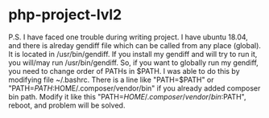 # php-project-lvl2
P.S. I have faced one trouble during writing project. I have ubuntu 18.04, and there is alreday gendiff file which can be called from any place (global). It is located in /usr/bin/gendiff. If you install my gendiff and will try to run it, you will/may run /usr/bin/gendiff.
So, if you want to globally run my gendiff, you need to change order of PATHs in $PATH. I was able to do this by modifying file ~/.bashrc. There is a line like "PATH=$PATH" or "PATH=$PATH:$HOME/.composer/vendor/bin" if you already added composer bin path. Modify it like this "PATH=$HOME/.composer/vendor/bin:$PATH", reboot, and problem will be solved.
